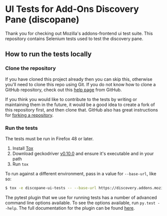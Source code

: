 # UI Tests for Add-Ons Discovery Pane (discopane)

Thank you for checking out Mozilla's addons-frontend ui test suite.
This repository contains Selenium tests used to test the discovery pane.

## How to run the tests locally

### Clone the repository
If you have cloned this project already then you can skip this, otherwise you'll need to clone this repo using Git.
If you do not know how to clone a GitHub repository, check out this
[help page][git-clone] from GitHub.

If you think you would like to contribute to the tests by writing or maintaining them in the future,
it would be a good idea to create a fork of this repository first, and then clone that.
GitHub also has great instructions for [forking a repository][git-fork].

### Run the tests
The tests must be run in Firefox 48 or later.

1. Install [Tox]
1. Download geckodriver [v0.10.0][geckodriver] and ensure it's executable and
   in your path
1. Run `tox`

To run against a different environment, pass in a value for `--base-url`, like so:

```bash
$ tox -e discopane-ui-tests -- --base-url https://discovery.addons.mozilla.org
```

The pytest plugin that we use for running tests has a number of advanced
command line options available. To see the options available, run
`py.test --help`. The full documentation for the plugin can be found
[here][pytest-selenium].

[git-clone]: https://help.github.com/articles/cloning-a-repository/
[git-fork]: https://help.github.com/articles/fork-a-repo/
[geckodriver]: https://github.com/mozilla/geckodriver/releases/tag/v0.10.0
[pytest-selenium]: http://pytest-selenium.readthedocs.org/
[Tox]: http://tox.readthedocs.io/
